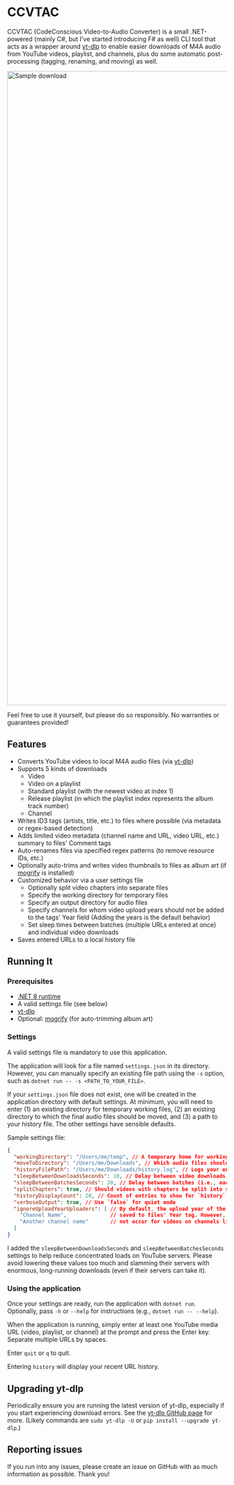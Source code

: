 # CCVTAC

CCVTAC (CodeConscious Video-to-Audio Converter) is a small .NET-powered (mainly C#, but I've started introducing F# as well) CLI tool that acts as a wrapper around [yt-dlp](https://github.com/yt-dlp/yt-dlp) to enable easier downloads of M4A audio from YouTube videos, playlist, and channels, plus do some automatic post-processing (tagging, renaming, and moving) as well.

<img width="1451" alt="Sample download" src="https://github.com/codeconscious/ccvtac/assets/50596087/40fd5c56-0c39-44c4-9f5e-bc6398337820">

Feel free to use it yourself, but please do so responsibly. No warranties or guarantees provided!

## Features

- Converts YouTube videos to local M4A audio files (via [yt-dlp](https://github.com/yt-dlp/yt-dlp))
- Supports 5 kinds of downloads
  - Video
  - Video on a playlist
  - Standard playlist (with the newest video at index 1)
  - Release playlist (in which the playlist index represents the album track number)
  - Channel
- Writes ID3 tags (artists, title, etc.) to files where possible (via metadata or regex-based detection)
- Adds limited video metadata (channel name and URL, video URL, etc.) summary to files' Comment tags
- Auto-renames files via specified regex patterns (to remove resource IDs, etc.)
- Optionally auto-trims and writes video thumbnails to files as album art (if [mogrify](https://imagemagick.org/script/mogrify.php) is installed)
- Customized behavior via a user settings file
  - Optionally split video chapters into separate files
  - Specify the working directory for temporary files
  - Specify an output directory for audio files
  - Specify channels for whom video upload years should _not_ be added to the tags' Year field (Adding the years is the default behavior)
  - Set sleep times between batches (multiple URLs entered at once) and individual video downloads
- Saves entered URLs to a local history file

## Running It

### Prerequisites

- [.NET 8 runtime](https://dotnet.microsoft.com/en-us/download/dotnet/8.0)
- A valid settings file (see below)
- [yt-dlp](https://github.com/yt-dlp/yt-dlp)
- Optional: [mogrify](https://imagemagick.org/script/mogrify.php) (for auto-trimming album art)

### Settings

A valid settings file is mandatory to use this application.

The application will look for a file named `settings.json` in its directory. However, you can manually specify an existing file path using the `-s` option, such as `dotnet run -- -s <PATH_TO_YOUR_FILE>`.

If your `settings.json` file does not exist, one will be created in the application directory with default settings. At minimum, you will need to enter (1) an existing directory for temporary working files, (2) an existing directory to which the final audio files should be moved, and (3) a path to your history file. The other settings have sensible defaults.

Sample settings file:

```json
{
  "workingDirectory": "/Users/me/temp", // A temporary home for working files
  "moveToDirectory": "/Users/me/Downloads", // Which audio files should be saved
  "historyFilePath": "/Users/me/Downloads/history.log", // Logs your entered URLs
  "sleepBetweenDownloadsSeconds": 10, // Delay between video downloads for playlists and channels
  "sleepBetweenBatchesSeconds": 20, // Delay between batches (i.e., each URL entered)
  "splitChapters": true, // Should videos with chapters be split into separate files?
  "historyDisplayCount": 20, // Count of entries to show for `history`
  "verboseOutput": true, // Use `false` for quiet mode
  "ignoreUploadYearUploaders": [ // By default, the upload year of the video is
    "Channel Name",              // saved to files' Year tag. However, this will
    "Another channel name"       // not occur for videos on channels listed here.
  ]
}
```

I added the `sleepBetweenDownloadsSeconds` and `sleepBetweenBatchesSeconds` settings to help reduce concentrated loads on YouTube servers. Please avoid lowering these values too much and slamming their servers with enormous, long-running downloads (even if their servers can take it).

### Using the application

Once your settings are ready, run the application with `dotnet run`. Optionally, pass `-h` or `--help` for instructions (e.g., `dotnet run -- --help`).

When the application is running, simply enter at least one YouTube media URL (video, playlist, or channel) at the prompt and press the Enter key. Separate multiple URLs by spaces.

Enter `quit` or `q` to quit.

Entering `history` will display your recent URL history.

## Upgrading yt-dlp

Periodically ensure you are running the latest version of yt-dlp, especially if you start experiencing download errors. See the [yt-dlp GitHub page](https://github.com/yt-dlp/yt-dlp#update) for more. (Likely commands are `sudo yt-dlp -U` or `pip install --upgrade yt-dlp`.)

## Reporting issues

If you run into any issues, please create an issue on GitHub with as much information as possible. Thank you!
